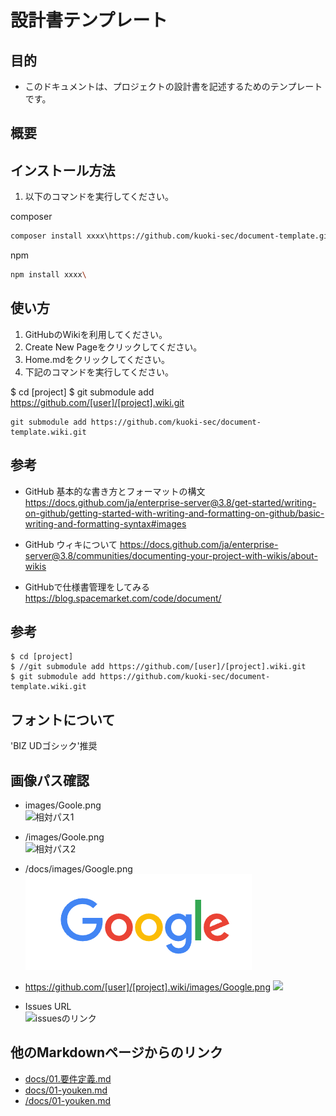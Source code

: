 # 設計書テンプレート

## 目的
- このドキュメントは、プロジェクトの設計書を記述するためのテンプレートです。

## 概要

## インストール方法

1. 以下のコマンドを実行してください。

composer
```bash
composer install xxxx\https://github.com/kuoki-sec/document-template.git
```

npm
```bash
npm install xxxx\
```

## 使い方

1. GitHubのWikiを利用してください。
2. Create New Pageをクリックしてください。
3. Home.mdをクリックしてください。
4. 下記のコマンドを実行してください。

$ cd [project]
$ git submodule add https://github.com/[user]/[project].wiki.git

```
git submodule add https://github.com/kuoki-sec/document-template.wiki.git
```


## 参考
- GitHub 基本的な書き方とフォーマットの構文  
https://docs.github.com/ja/enterprise-server@3.8/get-started/writing-on-github/getting-started-with-writing-and-formatting-on-github/basic-writing-and-formatting-syntax#images

- GitHub ウィキについて
https://docs.github.com/ja/enterprise-server@3.8/communities/documenting-your-project-with-wikis/about-wikis

- GitHubで仕様書管理をしてみる  
https://blog.spacemarket.com/code/document/


## 参考

```
$ cd [project]
$ //git submodule add https://github.com/[user]/[project].wiki.git
$ git submodule add https://github.com/kuoki-sec/document-template.wiki.git
```


## フォントについて
'BIZ UDゴシック'推奨

## 画像パス確認

- images/Goole.png  
![相対パス1](images/Goole.png)

- /images/Goole.png  
![相対パス2](/images/Goole.png)

- /docs/images/Google.png  
![パス4](/docs/images/Google.png)

- https://github.com/[user]/[project].wiki/images/Google.png
![](https://github.com/kuoki-sec/document-template.wiki/images/Google.png)


- Issues URL  
![issuesのリンク](https://user-images.githubusercontent.com/2370633/232225693-aa8f0966-a388-4e29-8d9a-f7e349c45175.png)

## 他のMarkdownページからのリンク

- [docs/01.要件定義.md](docs/01.要件定義.md)
- [docs/01-youken.md](docs/01-youken.md)
- [/docs/01-youken.md](/docs/01-youken.md)